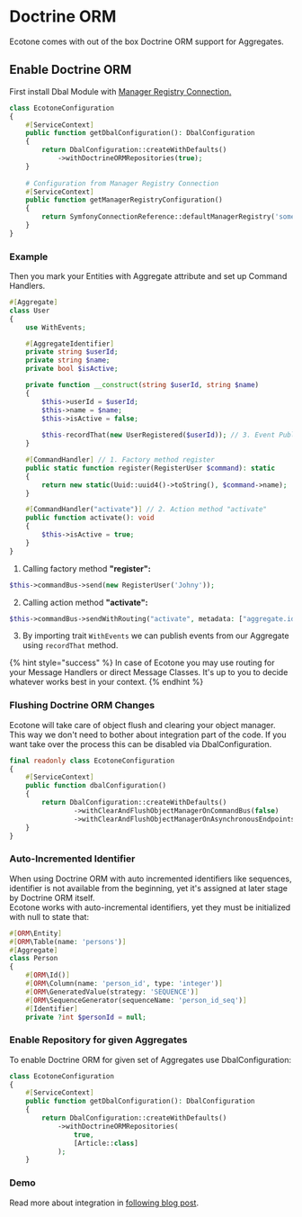 # Doctrine ORM

Ecotone comes with out of the box Doctrine ORM support for Aggregates.&#x20;

## Enable Doctrine ORM

First install Dbal Module with [Manager Registry Connection](../dbal-support.md#using-manager-registry)[.](symfony-database-connection-dbal-module.md#using-manager-registry)

```php
class EcotoneConfiguration
{
    #[ServiceContext]
    public function getDbalConfiguration(): DbalConfiguration
    {
        return DbalConfiguration::createWithDefaults()
            ->withDoctrineORMRepositories(true);
    }
    
    # Configuration from Manager Registry Connection
    #[ServiceContext]
    public function getManagerRegistryConfiguration()
    {
        return SymfonyConnectionReference::defaultManagerRegistry('some_connection');
    }
}
```

### Example

Then you mark your Entities with Aggregate attribute and set up Command Handlers.

```php
#[Aggregate]
class User
{
    use WithEvents;

    #[AggregateIdentifier]
    private string $userId;
    private string $name;
    private bool $isActive;

    private function __construct(string $userId, string $name)
    {
        $this->userId = $userId;
        $this->name = $name;
        $this->isActive = false;
        
        $this-recordThat(new UserRegistered($userId)); // 3. Event Publishing
    }

    #[CommandHandler] // 1. Factory method register
    public static function register(RegisterUser $command): static
    {
        return new static(Uuid::uuid4()->toString(), $command->name);
    }

    #[CommandHandler("activate")] // 2. Action method "activate"
    public function activate(): void
    {
        $this->isActive = true;
    }
}
```

1. Calling factory method **"register":**

```php
$this->commandBus->send(new RegisterUser('Johny'));
```

2. Calling action method **"activate":**

```php
$this->commandBus->sendWithRouting("activate", metadata: ["aggregate.id" => $id]);
```

3. By importing trait `WithEvents` we can publish events from our Aggregate using `recordThat` method.

{% hint style="success" %}
In case of Ecotone you may use routing for your Message Handlers or direct Message Classes. It's up to you to decide whatever works best in your context.
{% endhint %}

### Flushing Doctrine ORM Changes

Ecotone will take care of object flush and clearing your object manager. This way we don't need to bother about integration part of the code. If you want take over the process this can be disabled via DbalConfiguration.

```php
final readonly class EcotoneConfiguration
{
    #[ServiceContext]   
    public function dbalConfiguration()
    {
        return DbalConfiguration::createWithDefaults()
                ->withClearAndFlushObjectManagerOnCommandBus(false)
                ->withClearAndFlushObjectManagerOnAsynchronousEndpoints(false);
    }
}
```

### Auto-Incremented Identifier

When using Doctrine ORM with auto incremented identifiers like sequences, identifier is not available from the beginning, yet it's assigned at later stage by Doctrine ORM itself. \
Ecotone works with auto-incremental identifiers, yet they must be initialized with null to state that:

```php
#[ORM\Entity]
#[ORM\Table(name: 'persons')]
#[Aggregate]
class Person
{
    #[ORM\Id()]
    #[ORM\Column(name: 'person_id', type: 'integer')]
    #[ORM\GeneratedValue(strategy: 'SEQUENCE')]
    #[ORM\SequenceGenerator(sequenceName: 'person_id_seq')]
    #[Identifier]
    private ?int $personId = null;
```

### Enable Repository for given Aggregates

To enable Doctrine ORM for given set of Aggregates use DbalConfiguration:

```php
class EcotoneConfiguration
{
    #[ServiceContext]
    public function getDbalConfiguration(): DbalConfiguration
    {
        return DbalConfiguration::createWithDefaults()
            ->withDoctrineORMRepositories(
                true,
                [Article::class]
            );
    }
```

### Demo

Read more about integration in [following blog post](https://blog.ecotone.tech/build-symfony-application-with-ease-using-ecotone/).
